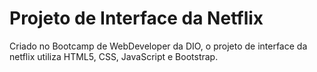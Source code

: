 # Projeto de Interface da Netflix 
Criado no Bootcamp de WebDeveloper da DIO, o projeto de interface da netflix utiliza HTML5, CSS, JavaScript e Bootstrap. 
